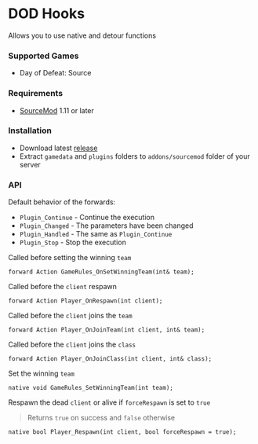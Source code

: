# DOD Hooks

Allows you to use native and detour functions

### Supported Games

* Day of Defeat: Source

### Requirements

* [SourceMod](https://www.sourcemod.net) 1.11 or later

### Installation

* Download latest [release](https://github.com/dronelektron/dod-hooks/releases)
* Extract `gamedata` and `plugins` folders to `addons/sourcemod` folder of your server

### API

Default behavior of the forwards:

* `Plugin_Continue` - Continue the execution
* `Plugin_Changed` - The parameters have been changed
* `Plugin_Handled` - The same as `Plugin_Continue`
* `Plugin_Stop` - Stop the execution

Called before setting the winning `team`

```sourcepawn
forward Action GameRules_OnSetWinningTeam(int& team);
```

Called before the `client` respawn

```sourcepawn
forward Action Player_OnRespawn(int client);
```

Called before the `client` joins the `team`

```sourcepawn
forward Action Player_OnJoinTeam(int client, int& team);
```

Called before the `client` joins the `class`

```sourcepawn
forward Action Player_OnJoinClass(int client, int& class);
```

Set the winning `team`

```sourcepawn
native void GameRules_SetWinningTeam(int team);
```

Respawn the dead `client` or alive if `forceRespawn` is set to `true`

> Returns `true` on success and `false` otherwise

```sourcepawn
native bool Player_Respawn(int client, bool forceRespawn = true);
```
